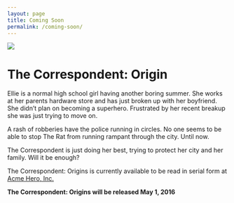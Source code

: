 ```yaml
---
layout: page
title: Coming Soon
permalink: /coming-soon/
---
```


<img src = "https://dl.dropboxusercontent.com/u/45369/Origin-Cover-Mock.png" link = "">

<h1>The Correspondent: Origin</h1>

Ellie is a normal high school girl having another boring summer. She works at her parents hardware store and has just broken up with her boyfriend. She didn’t plan on becoming a superhero. Frustrated by her recent breakup she was just trying to move on. 

A rash of robberies have the police running in circles. No one seems to be able to stop The Rat from running rampant through the city. Until now. 

The Correspondent is just doing her best, trying to protect her city and her family. Will it be enough? 

The Correspondent: Origins is currently available to be read in serial form at [Acme Hero, Inc.](http://acmeheroinc.com)

**The Correspondent: Origins will be released May 1, 2016**









